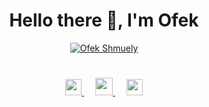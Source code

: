 <h1 align="center">
Hello there 👋, I'm Ofek</h1>


<p align="center">
<a href="https://github.com/ofekshmuely/my-avatar"><img src="https://pbs.twimg.com/profile_banners/876106701895847936/1594601562/1500x500" alt="Ofek Shmuely" ></a>
</p>

<h1 align="center">
</h1>

<p align="center">


  <a href="https://linkedin.com/in/ofeks" target="_blank">
    <img src="https://img.icons8.com/color/48/000000/linkedin.png" width="26px"/>
  </a>
    &emsp;
  <a href="https://ofek.xyz" target="_blank">
    <img src="https://img.icons8.com/material/256/000000/globe--v1.png" width="28px"/>
  </a>
  &emsp;
  <a href="https://twitter.com/ofek_shmuely" target="_blank">
    <img src="https://img.icons8.com/fluent/48/000000/twitter.png" width="26px"/>
  </a>
